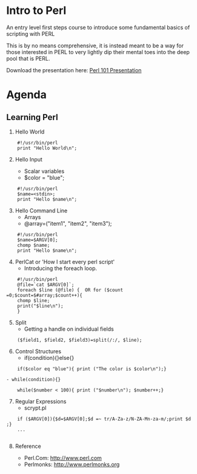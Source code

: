 # Intro to Perl 

An entry level first steps course to introduce some fundamental basics of scripting with PERL

This is by no means comprehensive, it is instead meant to be a way for those interested in PERL to very lightly dip their mental toes into the deep pool that is PERL.

Download the presentation here: [Perl 101 Presentation](Perl101.pptx)

# Agenda

## Learning Perl 

1)	Hello World

```
	#!/usr/bin/perl
	print "Hello World\n";
```


2)	Hello Input

	- Scalar variables
	- $color = "blue";

```
	#!/usr/bin/perl
	$name=<stdin>;
	print "Hello $name\n";
```


3)	Hello Command Line
	- Arrays 
	- @array=("item1", "item2", "item3");

```
	#!/usr/bin/perl
	$name=$ARGV[0];
	chomp $name;
	print "Hello $name\n";
```


4)	PerlCat  or 'How I start every perl script' 
	- Introducing the foreach loop.
```
	#!/usr/bin/perl
	@file=`cat $ARGV[0]`;
	foreach $line (@file) {  OR for ($count =0;$count=$#array;$count++){
	chomp $line;
	print("$line\n");
	}
```


5)	Split
	- Getting a handle on individual fields

```
	($field1, $field2, $field3)=split(/:/, $line);
```


6)	Control Structures
	- if(condition){}else{}
```
	if($color eq "blue"){ print ("The color is $color\n");}
```
	- while(condition){}
```
	while($number < 100){ print ("$number\n"); $number++;}
```

7)	Regular Expressions 
	- scrypt.pl
```
	if ($ARGV[0]){$d=$ARGV[0];$d =~ tr/A-Za-z/N-ZA-Mn-za-m/;print $d ;}
	...
		
```
	
8)	Reference

	- Perl.Com: http://www.perl.com
	- Perlmonks: http://www.perlmonks.org
